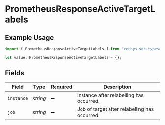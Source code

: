 # PrometheusResponseActiveTargetLabels

## Example Usage

```typescript
import { PrometheusResponseActiveTargetLabels } from "censys-sdk-typescript/models/components";

let value: PrometheusResponseActiveTargetLabels = {};
```

## Fields

| Field                                         | Type                                          | Required                                      | Description                                   |
| --------------------------------------------- | --------------------------------------------- | --------------------------------------------- | --------------------------------------------- |
| `instance`                                    | *string*                                      | :heavy_minus_sign:                            | Instance after relabelling has occurred.      |
| `job`                                         | *string*                                      | :heavy_minus_sign:                            | Job of target after relabelling has occurred. |